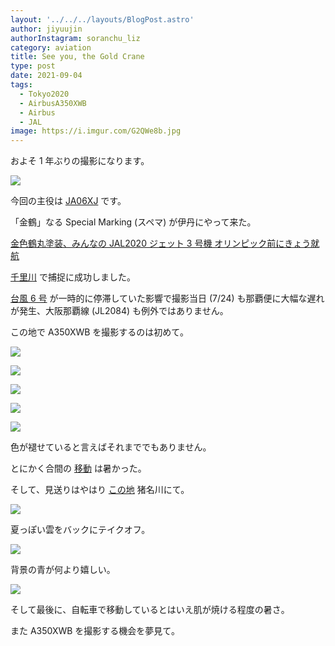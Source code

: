 ```yaml
---
layout: '../../../layouts/BlogPost.astro'
author: jiyuujin
authorInstagram: soranchu_liz
category: aviation
title: See you, the Gold Crane
type: post
date: 2021-09-04
tags:
  - Tokyo2020
  - AirbusA350XWB
  - Airbus
  - JAL
image: https://i.imgur.com/G2QWe8b.jpg
---
```


およそ 1 年ぶりの撮影になります。

![](/assets/img/20210904/JA06XJ_3.JPG)

今回の主役は [JA06XJ](https://www.flightradar24.com/data/aircraft/ja06xj) です。

「金鶴」なる Special Marking (スペマ) が伊丹にやって来た。

[金色鶴丸塗装、みんなの JAL2020 ジェット 3 号機 オリンピック前にきょう就航](https://flyteam.jp/news/article/133576)

[千里川](https://www.google.co.jp/maps/place/34%C2%B046'15.4%22N+135%C2%B027'11.8%22E/@34.7709414,135.4510983,17z/data=!3m1!4b1!4m6!3m5!1s0x0:0x0!7e2!8m2!3d34.7709369!4d135.4532871?hl=ja) で捕捉に成功しました。

[台風 6 号](https://tenki.jp/bousai/typhoon/2106/) が一時的に停滞していた影響で撮影当日 (7/24) も那覇便に大幅な遅れが発生、大阪那覇線 (JL2084) も例外ではありません。

この地で A350XWB を撮影するのは初めて。

![](/assets/img/20210904/JA06XJ_1.JPG)

![](/assets/img/20210904/JA06XJ_2.JPG)

![](/assets/img/20210904/JA06XJ_3.JPG)

![](/assets/img/20210904/JA06XJ_4.JPG)

![](/assets/img/20210904/JA06XJ_5.JPG)

色が褪せていると言えばそれまででもありません。

とにかく合間の [移動](https://www.google.co.jp/maps/dir/34.7716838,135.4532402/34.7901366,135.4262637/@34.7797738,135.4315668,15z/data=!4m19!4m18!1m15!3m4!1m2!1d135.4427384!2d34.7763819!3s0x6000f00e58b89fd1:0xbbe7d2be13e6057c!3m4!1m2!1d135.442235!2d34.7777718!3s0x6000f00dc7498f59:0x6c417835f91e247!3m4!1m2!1d135.4379359!2d34.7808273!3s0x6000f06ce1daaf11:0x463463b44c05c156!1m0!3e1?hl=ja) は暑かった。

そして、見送りはやはり [この地](https://www.google.co.jp/maps/place/34%C2%B047'26.3%22N+135%C2%B025'34.2%22E/@34.7906454,135.4239763,17z/data=!3m1!4b1!4m6!3m5!1s0x0:0x0!7e2!8m2!3d34.7906406!4d135.4261646?hl=ja) 猪名川にて。

![](/assets/img/20210904/JA06XJ_6.JPG)

夏っぽい雲をバックにテイクオフ。

![](/assets/img/20210904/JA06XJ_7.JPG)

背景の青が何より嬉しい。

![](/assets/img/20210904/JA06XJ_8.JPG)

そして最後に、自転車で移動しているとはいえ肌が焼ける程度の暑さ。

また A350XWB を撮影する機会を夢見て。
